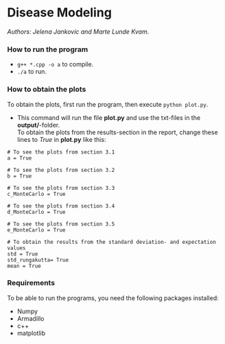 # Disease Modeling    
*Authors: Jelena Jankovic and Marte Lunde Kvam*. 

### How to run the program
- ```g++ *.cpp -o a``` to compile.  
- ```./a``` to run.  

### How to obtain the plots
To obtain the plots, first run the program, then execute  ```python plot.py```.  
  - This command will run the file **plot.py** and use the txt-files in the **output/**-folder.  
To obtain the plots from the results-section in the report, change these lines to *True* in **plot.py** like this:  
```python3
# To see the plots from section 3.1
a = True

# To see the plots from section 3.2
b = True

# To see the plots from section 3.3
c_MonteCarlo = True

# To see the plots from section 3.4
d_MonteCarlo = True

# To see the plots from section 3.5
e_MonteCarlo = True

# To obtain the results from the standard deviation- and expectation values
std = True
std_rungakutta= True
mean = True

```

### Requirements
To be able to run the programs, you need the following packages installed:  
- Numpy    
- Armadillo  
- c++  
- matplotlib   
